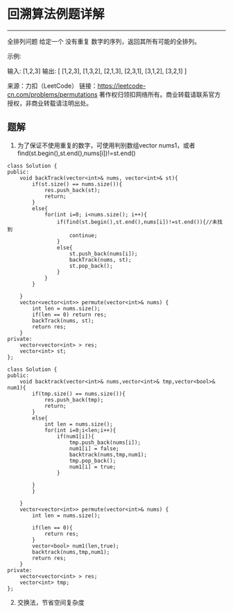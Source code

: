 # 回溯算法例题详解
***
全排列问题
给定一个 没有重复 数字的序列，返回其所有可能的全排列。

示例:

输入: [1,2,3]
输出:
[
  [1,2,3],
  [1,3,2],
  [2,1,3],
  [2,3,1],
  [3,1,2],
  [3,2,1]
]

来源：力扣（LeetCode）
链接：https://leetcode-cn.com/problems/permutations
著作权归领扣网络所有。商业转载请联系官方授权，非商业转载请注明出处。
## 题解
1. 为了保证不使用重复的数字，可使用判别数组vector<bool> nums1，或者find(st.begin(),st.end(),nums[i])!=st.end()
```language
class Solution {
public:
    void backTrack(vector<int>& nums, vector<int>& st){
        if(st.size() == nums.size()){
            res.push_back(st);
            return;
        }
        else{
            for(int i=0; i<nums.size(); i++){
                if(find(st.begin(),st.end(),nums[i])!=st.end()){//未找到
                    continue;
                }                    
                else{
                    st.push_back(nums[i]);
                    backTrack(nums, st);
                    st.pop_back();
                }
            }
        }
            
    }
    vector<vector<int>> permute(vector<int>& nums) {
        int len = nums.size();
        if(len == 0) return res;
        backTrack(nums, st);
        return res;
    }
private:
    vector<vector<int> > res;
    vector<int> st;
};
```
```language
class Solution {
public:
    void backtrack(vector<int>& nums,vector<int>& tmp,vector<bool>& num1){
        if(tmp.size() == nums.size()){
            res.push_back(tmp);
            return;
        }
        else{
            int len = nums.size();
            for(int i=0;i<len;i++){
                if(num1[i]){
                    tmp.push_back(nums[i]);
                    num1[i] = false;
                    backtrack(nums,tmp,num1);
                    tmp.pop_back();
                    num1[i] = true;
                }
                
        }
        }
        
    }
    vector<vector<int>> permute(vector<int>& nums) {
        int len = nums.size();
        
        if(len == 0){
            return res;
        }
        vector<bool> num1(len,true);
        backtrack(nums,tmp,num1);
        return res;
    }
private:
    vector<vector<int> > res;
    vector<int> tmp;
};
```
2. 交换法，节省空间复杂度 
